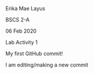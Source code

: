 Erika Mae Layus


BSCS 2-A


06 Feb 2020


Lab Activity 1


My first GitHub commit!


I am editing/making a new commit
